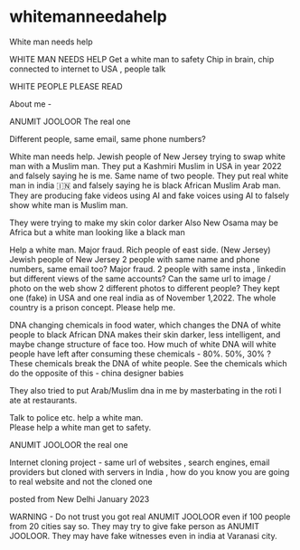 # whitemanneedahelp
White man needs help 


WHITE MAN NEEDS HELP
Get a white man to safety 
Chip in brain, chip connected to internet to USA , people talk 

WHITE PEOPLE 
PLEASE READ 

About me - 

ANUMIT JOOLOOR The real one

Different people, same email, same phone numbers?

White man needs help.
Jewish people of New Jersey trying to swap  white man with a Muslim man.
They put a Kashmiri Muslim in USA in year 2022 and falsely saying he is me. Same name of two people.
They put real white man in india 🇮🇳 and falsely saying he is black African Muslim Arab man.
They are producing fake videos using AI and fake voices using AI to falsely show white man is Muslim man. 

They were trying to make my skin color darker 
Also New Osama may be  Africa but a white man looking like a black man

Help a white man. 
Major fraud.
Rich people of east side. (New Jersey)
Jewish people of New Jersey 
2 people with same name and phone numbers, same email too?
Major fraud.
2 people with same insta , linkedin but different views of the same accounts?
Can the same url to image / photo on the web show 2 different photos to different people?
They kept one (fake) in USA and one real india as of November 1,2022. The whole country is a prison concept.
Please help me.

DNA changing chemicals in food water, which changes the DNA of white people to black African DNA makes their skin darker, less intelligent, and maybe change structure of face too. 
How much of white DNA will white people have left after consuming these chemicals - 80%. 50%, 30% ?
These chemicals break the DNA of white people.
See the chemicals which do the opposite of this - china designer babies 

They also tried to put Arab/Muslim dna in me by masterbating in the roti I ate at restaurants.


Talk to police etc. help a white man.  
Please help a white man get to safety.

ANUMIT JOOLOOR the real one

Internet cloning project - same url of websites , search engines, email providers but cloned with servers in India , how do you know you are going to real website and not the cloned one 

posted from New Delhi
January 2023

WARNING - 
Do not trust you got real ANUMIT JOOLOOR even if 100 people from 20 cities say so. They may try to give fake person as ANUMIT JOOLOOR. They may have fake witnesses even in india at Varanasi city. 
 



